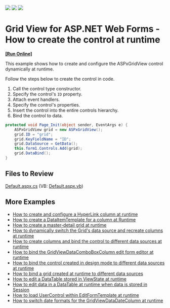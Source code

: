 <!-- default badges list -->
![](https://img.shields.io/endpoint?url=https://codecentral.devexpress.com/api/v1/VersionRange/128538832/18.1.3%2B)
[![](https://img.shields.io/badge/Open_in_DevExpress_Support_Center-FF7200?style=flat-square&logo=DevExpress&logoColor=white)](https://supportcenter.devexpress.com/ticket/details/E321)
[![](https://img.shields.io/badge/📖_How_to_use_DevExpress_Examples-e9f6fc?style=flat-square)](https://docs.devexpress.com/GeneralInformation/403183)
<!-- default badges end -->

# Grid View for ASP.NET Web Forms - How to create the control at runtime
<!-- run online -->
**[[Run Online]](https://codecentral.devexpress.com/e321/)**
<!-- run online end -->

This example shows how to create and configure the ASPxGridView control dynamically at runtime.

Follow the steps below to create the control in code.

1. Call the control type constructor.
1. Specify the control's `ID` property.
1. Attach event handlers.
1. Specify the control's properties.
1. Insert the control into the entire controls hierarchy.
1. Bind the control to data.

```cs
protected void Page_Init(object sender, EventArgs e) {
    ASPxGridView grid = new ASPxGridView();
    grid.ID = "grid";
    grid.KeyFieldName = "ID";
    grid.DataSource = GetData();
    this.form1.Controls.Add(grid);
    grid.DataBind();
}
```

## Files to Review

[Default.aspx.cs](./CS/Default.aspx.cs) (VB: [Default.aspx.vb](./VB/Default.aspx.vb))

## More Examples

* [How to create and configure a HyperLink column at runtime](https://www.devexpress.com/Support/Center/p/E308)
* [How to create a DataItemTemplate for a column at Runtime](https://github.com/DevExpress-Examples/aspxgridview-dataitemtemplate-runtime)
* [How to create a master-detail grid at runtime](https://github.com/DevExpress-Examples/how-to-create-a-master-detail-grid-at-runtime-e1141)
* [How to dynamically switch the Grid's data source and recreate columns at runtime](https://github.com/DevExpress-Examples/aspxgridview-switch-grid-data-source-and-recreate-columns-at-runtime)
* [How to create columns and bind the control to different data sources at runtime](https://github.com/DevExpress-Examples/aspxgridview-create-columns-and-bind-grid-at-runtime)
* [How to bind the GridViewDataComboBoxColumn edit form editor at runtime](https://github.com/DevExpress-Examples/aspxgridview-bind-comboboxcolumn-edit-form-editor-at-runtime)
* [How to bind the control created in design mode to different data sources at runtime](https://github.com/DevExpress-Examples/aspxgridview-switch-data-sources-at-runtime)
* [How to bind a grid created at runtime to different data sources](https://github.com/DevExpress-Examples/aspxgridview-created-at-runtime-switch-data-sources)
* [How to edit a DataTable stored in ViewState at runtime](https://github.com/DevExpress-Examples/how-to-edit-data-in-a-datatable-using-aspxgridview-at-runtime-when-data-is-stored-in-viewsta-e2945)
* [How to edit data in a DataTable at runtime when data is stored in Session](https://github.com/DevExpress-Examples/aspxgridview-how-to-edit-data-in-a-datatable-at-runtime-when-data-is-stored-in-session-t191009)
* [How to load UserControl within EditFormTemplate at runtime](https://github.com/DevExpress-Examples/aspxgridview-how-to-load-usercontrol-within-editformtemplate-at-runtime-e3735)
* [How to switch date formats for the GridViewDataDateColumn at runtime](https://github.com/DevExpress-Examples/how-to-switch-date-formats-for-the-gridviewdatadatecolumn-at-runtime-e2530)
